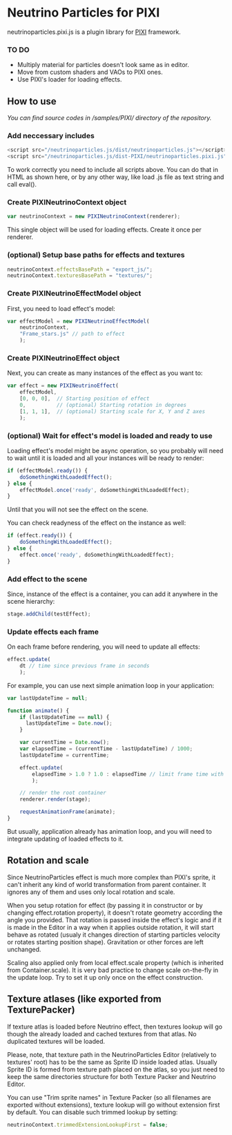 # Neutrino Particles for PIXI

neutrinoparticles.pixi.js is a plugin library for [PIXI](http://www.pixijs.com/) framework.

### TO DO
* Multiply material for particles doesn't look same as in editor.
* Move from custom shaders and VAOs to PIXI ones.
* Use PIXI's loader for loading effects.

## How to use

_You can find source codes in /samples/PIXI/ directory of the repository._

### Add neccessary includes
```javascript
<script src="/neutrinoparticles.js/dist/neutrinoparticles.js"></script>
<script src="/neutrinoparticles.js/dist-PIXI/neutrinoparticles.pixi.js"></script>
```
To work correctly you need to include all scripts above. You can do that in HTML as shown here, or by any other way, like load .js file as text string and call eval().

### Create PIXINeutrinoContext object
```javascript
var neutrinoContext = new PIXINeutrinoContext(renderer);
```
This single object will be used for loading effects. Create it once per renderer.

### (optional) Setup base paths for effects and textures
```javascript
neutrinoContext.effectsBasePath = "export_js/";
neutrinoContext.texturesBasePath = "textures/";
```

### Create PIXINeutrinoEffectModel object

First, you need to load effect's model:

```javascript
var effectModel = new PIXINeutrinoEffectModel(
	neutrinoContext, 
	"Frame_stars.js" // path to effect
	);
```

### Create PIXINeutrinoEffect object

Next, you can create as many instances of the effect as you want to:

```javascript
var effect = new PIXINeutrinoEffect(
	effectModel, 
	[0, 0, 0],	// Starting position of effect
	0,			// (optional) Starting rotation in degrees
	[1, 1, 1],	// (optional) Starting scale for X, Y and Z axes
	);
```

### (optional) Wait for effect's model is loaded and ready to use

Loading effect's model might be async operation, so you probably will need to wait until it is loaded and all your instances will be ready to render:

```javascript
if (effectModel.ready()) {
    doSomethingWithLoadedEffect();
} else {
    effectModel.once('ready', doSomethingWithLoadedEffect);
}
```
Until that you will not see the effect on the scene.


You can check readyness of the effect on the instance as well:

```javascript
if (effect.ready()) {
    doSomethingWithLoadedEffect();
} else {
    effect.once('ready', doSomethingWithLoadedEffect);
}
```

### Add effect to the scene

Since, instance of the effect is a container, you can add it anywhere in the scene hierarchy:

```javascript
stage.addChild(testEffect);
```

### Update effects each frame

On each frame before rendering, you will need to update all effects:
```javascript
effect.update(
	dt // time since previous frame in seconds
	);
```

For example, you can use next simple animation loop in your application:
```javascript
var lastUpdateTime = null;

function animate() {
	if (lastUpdateTime == null) {
	  lastUpdateTime = Date.now();
	}

	var currentTime = Date.now();
	var elapsedTime = (currentTime - lastUpdateTime) / 1000;
	lastUpdateTime = currentTime;

	effect.update(
		elapsedTime > 1.0 ? 1.0 : elapsedTime // limit frame time with a second
		);

    // render the root container
    renderer.render(stage);

    requestAnimationFrame(animate);
}
```

But usually, application already has animation loop, and you will need to integrate updating of loaded effects to it.

## Rotation and scale

Since NeutrinoParticles effect is much more complex than PIXI's sprite, it can't inherit any kind of world transformation from parent container. It ignores any of them and uses only local rotation and scale.

When you setup rotation for effect (by passing it in constructor or by changing effect.rotation property), it doesn't rotate geometry according the angle you provided. That rotation is passed inside the effect's logic and if it is made in the Editor in a way when it applies outside rotation, it will start behave as rotated (usualy it changes direction of starting particles velocity or rotates starting position shape). Gravitation or other forces are left unchanged.

Scaling also applied only from local effect.scale property (which is inherited from Container.scale). It is very bad practice to change scale on-the-fly in the update loop. Try to set it up only once on the effect construction.

## Texture atlases (like exported from TexturePacker)

If texture atlas is loaded before Neutrino effect, then textures lookup will go though the already loaded and cached textures from that atlas. No duplicated textures will be loaded.

Please, note, that texture path in the NeutrinoParticles Editor (relatively to textures' root) has to be the same as Sprite ID inside loaded atlas. Usually Sprite ID is formed from texture path placed on the atlas, so you just need to keep the same directories structure for both Texture Packer and Neutrino Editor.

You can use "Trim sprite names" in Texture Packer (so all filenames are exported without extensions), texture lookup will go without extension first by default. You can disable such trimmed lookup by setting:

```javascript
neutrinoContext.trimmedExtensionLookupFirst = false;
```




